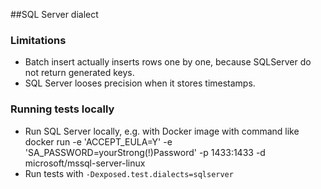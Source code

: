 ##SQL Server dialect  

### Limitations

* Batch insert actually inserts rows one by one, because SQLServer do not return generated keys.  
* SQL Server looses precision when it stores timestamps.

### Running tests locally

* Run SQL Server locally, e.g. with Docker image with command like
docker run -e 'ACCEPT_EULA=Y' -e 'SA_PASSWORD=yourStrong(!)Password' -p 1433:1433 -d microsoft/mssql-server-linux
* Run tests with `-Dexposed.test.dialects=sqlserver`

